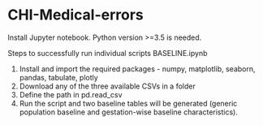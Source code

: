 # CHI-Medical-errors

Install Jupyter notebook. Python version >=3.5 is needed.

Steps to successfully run individual scripts
BASELINE.ipynb
1. Install and import the required packages - numpy, matplotlib, seaborn, pandas, tabulate, plotly
2. Download any of the three available CSVs in a folder
3. Define the path in pd.read_csv
4. Run the script and two baseline tables will be generated (generic population baseline and gestation-wise baseline characteristics).

